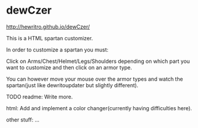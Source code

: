 # dewCzer 
http://hewritro.github.io/dewCzer/

This is a HTML spartan customizer.

In order to customize a spartan you must:

Click on Arms/Chest/Helmet/Legs/Shoulders depending on which part you want to customize and then click on an armor type.

You can however move your mouse over the armor types and watch the spartan(just like dewritoupdater but slightly different).

TODO
readme:
Write more.

html:
Add and implement a color changer(currently having difficulties here).

other stuff:
...
